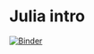 # Julia intro

[![Binder](https://mybinder.org/badge.svg)](https://mybinder.org/v2/gh/maleadt/julia-intro/master?filepath=src/01-getting_started.ipynb)
